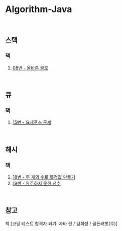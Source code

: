 # Algorithm-Java

<br/>

## 스택
### 책
1. [08번 - 올바른 괄호](https://github.com/HyoeunYoo/Algorithm-Java/blob/main/src/stack/Book_08.java)

<br/>

## 큐
### 책
1. [15번 - 요세푸스 문제](https://github.com/HyoeunYoo/Algorithm-Java/blob/main/src/queue/Book_15.java)

<br/>

## 해시
### 책
1. [18번 - 두 개의 수로 특정값 만들기](https://github.com/HyoeunYoo/Algorithm-Java/blob/main/src/hash/Book_18.java)
2. [19번 - 완주하지 못한 선수](https://github.com/HyoeunYoo/Algorithm-Java/blob/main/src/hash/Book_19.java)

<br/>

## 참고
책 [코딩 테스트 합격자 되기: 자바 편 / 김희성 / 골든래빗(주)]

